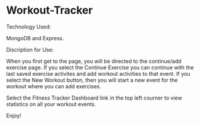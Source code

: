 # Workout-Tracker

Technology Used:

MongoDB and Express.

Discription for Use:

When you first get to the page, you will be directed to the continue/add exercise page.
If you select the Continue Exercise you can continue with the last saved exercise activites and add workout activities to that event.
If you select the New Workout button, then you will start a new event for the workout where you can add exercises.

Select the Fitness Tracker Dashboard link in the top left courner to view statistics on all your workout events.

Enjoy!